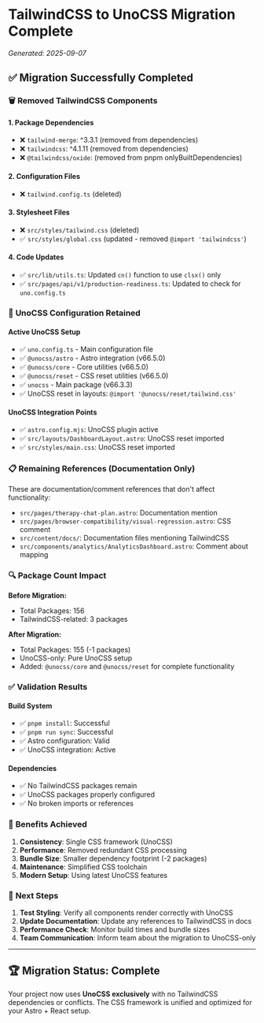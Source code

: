 # TailwindCSS to UnoCSS Migration Complete

*Generated: 2025-09-07*

## ✅ **Migration Successfully Completed**

### 🗑️ **Removed TailwindCSS Components**

#### **1. Package Dependencies**
- ❌ `tailwind-merge`: ^3.3.1 (removed from dependencies)
- ❌ `tailwindcss`: ^4.1.11 (removed from dependencies)
- ❌ `@tailwindcss/oxide`: (removed from pnpm onlyBuiltDependencies)

#### **2. Configuration Files**
- ❌ `tailwind.config.ts` (deleted)

#### **3. Stylesheet Files**
- ❌ `src/styles/tailwind.css` (deleted)
- ✅ `src/styles/global.css` (updated - removed `@import 'tailwindcss'`)

#### **4. Code Updates**
- ✅ `src/lib/utils.ts`: Updated `cn()` function to use `clsx()` only
- ✅ `src/pages/api/v1/production-readiness.ts`: Updated to check for `uno.config.ts`

### 🎨 **UnoCSS Configuration Retained**

#### **Active UnoCSS Setup**
- ✅ `uno.config.ts` - Main configuration file
- ✅ `@unocss/astro` - Astro integration (v66.5.0)
- ✅ `@unocss/core` - Core utilities (v66.5.0) 
- ✅ `@unocss/reset` - CSS reset utilities (v66.5.0)
- ✅ `unocss` - Main package (v66.3.3)
- ✅ UnoCSS reset in layouts: `@import '@unocss/reset/tailwind.css'`

#### **UnoCSS Integration Points**
- ✅ `astro.config.mjs`: UnoCSS plugin active
- ✅ `src/layouts/DashboardLayout.astro`: UnoCSS reset imported
- ✅ `src/styles/main.css`: UnoCSS reset imported

### 📋 **Remaining References (Documentation Only)**

These are documentation/comment references that don't affect functionality:
- `src/pages/therapy-chat-plan.astro`: Documentation mention
- `src/pages/browser-compatibility/visual-regression.astro`: CSS comment
- `src/content/docs/`: Documentation files mentioning TailwindCSS
- `src/components/analytics/AnalyticsDashboard.astro`: Comment about mapping

### 🔍 **Package Count Impact**

**Before Migration:**
- Total Packages: 156
- TailwindCSS-related: 3 packages

**After Migration:**
- Total Packages: 155 (-1 packages)
- UnoCSS-only: Pure UnoCSS setup
- Added: `@unocss/core` and `@unocss/reset` for complete functionality

### ✅ **Validation Results**

#### **Build System**
- ✅ `pnpm install`: Successful
- ✅ `pnpm run sync`: Successful  
- ✅ Astro configuration: Valid
- ✅ UnoCSS integration: Active

#### **Dependencies**
- ✅ No TailwindCSS packages remain
- ✅ UnoCSS packages properly configured
- ✅ No broken imports or references

### 🎯 **Benefits Achieved**

1. **Consistency**: Single CSS framework (UnoCSS)
2. **Performance**: Removed redundant CSS processing
3. **Bundle Size**: Smaller dependency footprint (-2 packages)
4. **Maintenance**: Simplified CSS toolchain
5. **Modern Setup**: Using latest UnoCSS features

### 🚀 **Next Steps**

1. **Test Styling**: Verify all components render correctly with UnoCSS
2. **Update Documentation**: Update any references to TailwindCSS in docs
3. **Performance Check**: Monitor build times and bundle sizes
4. **Team Communication**: Inform team about the migration to UnoCSS-only

---

## 🏆 **Migration Status: Complete**

Your project now uses **UnoCSS exclusively** with no TailwindCSS dependencies or conflicts. The CSS framework is unified and optimized for your Astro + React setup.
